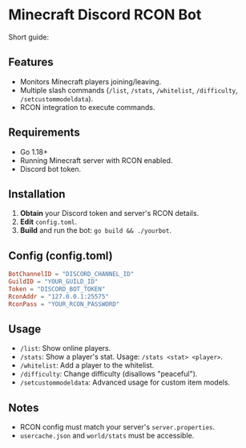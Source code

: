 # Minecraft Discord RCON Bot

Short guide:

## Features
- Monitors Minecraft players joining/leaving.
- Multiple slash commands (`/list`, `/stats`, `/whitelist`, `/difficulty`, `/setcustommodeldata`).
- RCON integration to execute commands.

## Requirements
- Go 1.18+
- Running Minecraft server with RCON enabled.
- Discord bot token.

## Installation
1. **Obtain** your Discord token and server's RCON details.
2. **Edit** `config.toml`.
3. **Build** and run the bot: `go build && ./yourbot`.

## Config (config.toml)
```toml
BotChannelID = "DISCORD_CHANNEL_ID"
GuildID = "YOUR_GUILD_ID"
Token = "DISCORD_BOT_TOKEN"
RconAddr = "127.0.0.1:25575"
RconPass = "YOUR_RCON_PASSWORD"
```

## Usage
- `/list`: Show online players.
- `/stats`: Show a player's stat. Usage: `/stats <stat> <player>`.
- `/whitelist`: Add a player to the whitelist.
- `/difficulty`: Change difficulty (disallows "peaceful").
- `/setcustommodeldata`: Advanced usage for custom item models.

## Notes
- RCON config must match your server's `server.properties`.
- `usercache.json` and `world/stats` must be accessible.

